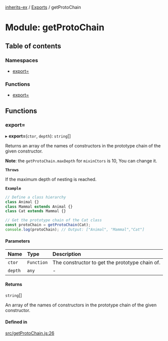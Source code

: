 [inherits-ex](../README.md) / [Exports](../modules.md) / getProtoChain

# Module: getProtoChain

## Table of contents

### Namespaces

- [export&#x3D;](getProtoChain.export_.md)

### Functions

- [export&#x3D;](getProtoChain.md#export&#x3D;)

## Functions

### export&#x3D;

▸ **export=**(`ctor`, `depth`): `string`[]

Returns an array of the names of constructors in the prototype chain of the given constructor.

**Note**: the `getProtoChain.maxDepth` for `mixinCtors` is 10, You can change it.

**`Throws`**

If the maximum depth of nesting is reached.

**`Example`**

```ts
// Define a class hierarchy
class Animal {}
class Mammal extends Animal {}
class Cat extends Mammal {}

// Get the prototype chain of the Cat class
const protoChain = getProtoChain(Cat);
console.log(protoChain); // Output: ["Animal", "Mammal","Cat"]
```

#### Parameters

| Name | Type | Description |
| :------ | :------ | :------ |
| `ctor` | `Function` | The constructor to get the prototype chain of. |
| `depth` | `any` | - |

#### Returns

`string`[]

An array of the names of constructors in the prototype chain of the given constructor.

#### Defined in

[src/getProtoChain.js:26](https://github.com/snowyu/inherits-ex.js/blob/5942071/src/getProtoChain.js#L26)
